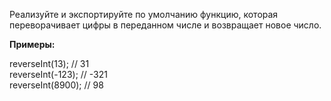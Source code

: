 Реализуйте и экспортируйте по умолчанию функцию, которая переворачивает цифры в переданном числе и возвращает новое число.

__Примеры:__

reverseInt(13); // 31  
reverseInt(-123); // -321  
reverseInt(8900); // 98
